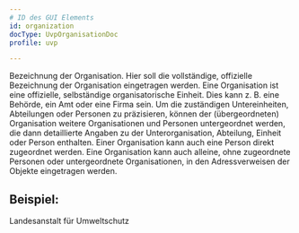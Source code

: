 ```yaml
---
# ID des GUI Elements
id: organization
docType: UvpOrganisationDoc
profile: uvp

---
```


Bezeichnung der Organisation. Hier soll die vollständige, offizielle Bezeichnung der Organisation eingetragen werden. Eine Organisation ist eine offizielle, selbständige organisatorische Einheit. Dies kann z. B. eine Behörde, ein Amt oder eine Firma sein. Um die zuständigen Untereinheiten, Abteilungen oder Personen zu präzisieren, können der (übergeordneten) Organisation weitere Organisationen und Personen untergeordnet werden, die dann detaillierte Angaben zu der Unterorganisation, Abteilung, Einheit oder Person enthalten. Einer Organisation kann auch eine Person direkt zugeordnet werden. Eine Organisation kann auch alleine, ohne zugeordnete Personen oder untergeordnete Organisationen, in den Adressverweisen der Objekte eingetragen werden.

## Beispiel:

Landesanstalt für Umweltschutz
